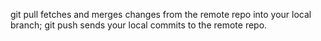 git pull fetches and merges changes from the remote repo into your local branch; git push sends your local commits to the remote repo.
